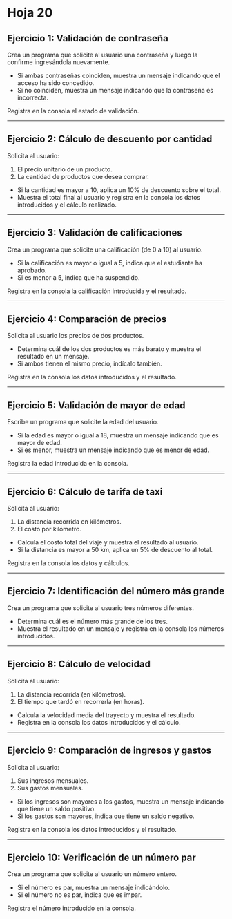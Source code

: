 # Hoja 20

## Ejercicio 1: Validación de contraseña
Crea un programa que solicite al usuario una contraseña y luego la confirme ingresándola nuevamente.
- Si ambas contraseñas coinciden, muestra un mensaje indicando que el acceso ha sido concedido.
- Si no coinciden, muestra un mensaje indicando que la contraseña es incorrecta.

Registra en la consola el estado de validación.

---

## Ejercicio 2: Cálculo de descuento por cantidad
Solicita al usuario:
1. El precio unitario de un producto.
2. La cantidad de productos que desea comprar.

- Si la cantidad es mayor a 10, aplica un 10% de descuento sobre el total.
- Muestra el total final al usuario y registra en la consola los datos introducidos y el cálculo realizado.

---

## Ejercicio 3: Validación de calificaciones
Crea un programa que solicite una calificación (de 0 a 10) al usuario.
- Si la calificación es mayor o igual a 5, indica que el estudiante ha aprobado.
- Si es menor a 5, indica que ha suspendido.

Registra en la consola la calificación introducida y el resultado.

---

## Ejercicio 4: Comparación de precios
Solicita al usuario los precios de dos productos.
- Determina cuál de los dos productos es más barato y muestra el resultado en un mensaje.
- Si ambos tienen el mismo precio, indícalo también.

Registra en la consola los datos introducidos y el resultado.

---

## Ejercicio 5: Validación de mayor de edad
Escribe un programa que solicite la edad del usuario.
- Si la edad es mayor o igual a 18, muestra un mensaje indicando que es mayor de edad.
- Si es menor, muestra un mensaje indicando que es menor de edad.

Registra la edad introducida en la consola.

---

## Ejercicio 6: Cálculo de tarifa de taxi
Solicita al usuario:
1. La distancia recorrida en kilómetros.
2. El costo por kilómetro.

- Calcula el costo total del viaje y muestra el resultado al usuario.
- Si la distancia es mayor a 50 km, aplica un 5% de descuento al total.

Registra en la consola los datos y cálculos.

---

## Ejercicio 7: Identificación del número más grande
Crea un programa que solicite al usuario tres números diferentes.
- Determina cuál es el número más grande de los tres.
- Muestra el resultado en un mensaje y registra en la consola los números introducidos.

---

## Ejercicio 8: Cálculo de velocidad
Solicita al usuario:
1. La distancia recorrida (en kilómetros).
2. El tiempo que tardó en recorrerla (en horas).

- Calcula la velocidad media del trayecto y muestra el resultado.
- Registra en la consola los datos introducidos y el cálculo.

---

## Ejercicio 9: Comparación de ingresos y gastos
Solicita al usuario:
1. Sus ingresos mensuales.
2. Sus gastos mensuales.

- Si los ingresos son mayores a los gastos, muestra un mensaje indicando que tiene un saldo positivo.
- Si los gastos son mayores, indica que tiene un saldo negativo.

Registra en la consola los datos introducidos y el resultado.

---

## Ejercicio 10: Verificación de un número par
Crea un programa que solicite al usuario un número entero.
- Si el número es par, muestra un mensaje indicándolo.
- Si el número no es par, indica que es impar.

Registra el número introducido en la consola.

